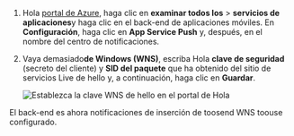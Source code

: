 
1. Hola [portal de Azure](https://portal.azure.com/), haga clic en **examinar todos los** > **servicios de aplicaciones**y haga clic en el back-end de aplicaciones móviles. En **Configuración**, haga clic en **App Service Push** y, después, en el nombre del centro de notificaciones.
2. Vaya demasiado**de Windows (WNS)**, escriba Hola **clave de seguridad** (secreto del cliente) y **SID del paquete** que ha obtenido del sitio de servicios Live de hello y, a continuación, haga clic en  **Guardar**.

    ![Establezca la clave WNS de hello en el portal de Hola](./media/app-service-mobile-configure-wns/mobile-push-wns-credentials.png)

El back-end es ahora notificaciones de inserción de toosend WNS toouse configurado.

